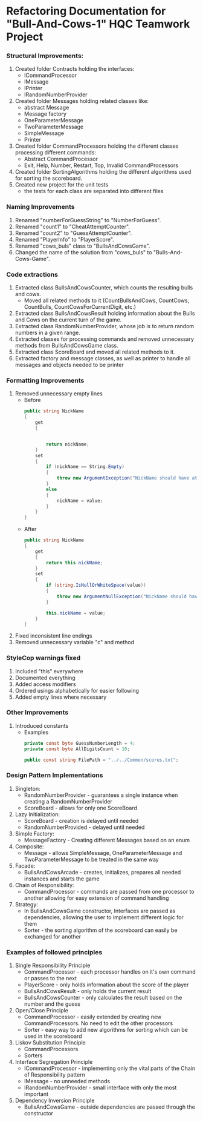 # Refactoring Documentation for "Bull-And-Cows-1" HQC Teamwork Project

### Structural Improvements:
1. Created folder Contracts holding the interfaces:
    - ICommandProcessor
    - IMessage
    - IPrinter
    - IRandomNumberProvider
2. Created folder Messages holding related classes like:
    - abstract Message
    - Message factory
    - OneParameterMessage
    - TwoParameterMessage
    - SimpleMessage
    - Printer
3. Created folder CommandProcessors holding the different classes processing different commands:
    - Abstract CommandProcessor
    - Exit, Help, Number, Restart, Top, Invalid CommandProcessors
4. Created folder SortingAlgorithms holding the different algorithms used for sorting the scoreboard.
5. Created new project for the unit tests
    - the tests for each class are separated into different files

### Naming Improvements
1. Renamed "numberForGuessString" to "NumberForGuess".
2. Renamed "count1" to "CheatAttemptCounter".
3. Renamed "count2" to "GuessAttemptCounter".
4. Renamed "PlayerInfo" to "PlayerScore".
5. Renamed "cows_buls" class to "BullsAndCowsGame".
6. Changed the name of the solution from "cows_buls" to "Bulls-And-Cows-Game".

### Code extractions
1. Extracted class BullsAndCowsCounter, which counts the resulting bulls and cows.
    - Moved all related methods to it (CountBullsAndCows, CountCows, CountBulls, CountCowsForCurrentDigit, etc.)
2. Extracted class BullsAndCowsResult holding information about the Bulls and Cows on the current turn of the game.
3. Extracted class RandomNumberProvider, whose job is to return random numbers in a given range.
4. Extracted classes for processing commands and removed unnecessary methods from BullsAndCowsGame class.
5. Extracted class ScoreBoard and moved all related methods to it.
6. Extracted factory and message classes, as well as printer to handle all messages and objects needed to be printer

### Formatting Improvements
1. Removed unnecessary empty lines
    - Before
        ~~~c#
        public string NickName
        {
            get
            {
    
    
                return nickName;
            }
            set
            {
                if (nickName == String.Empty)
                {
                    throw new ArgumentException("NickName should have at least 1 symbol!");
                }
                else
                {
                    nickName = value;
                }
            }
        }
        ~~~
    - After
        ~~~c#
        public string NickName
        {
            get
            {
                return this.nickName;
            }
            set
            {
                if (string.IsNullOrWhiteSpace(value))
                {
                    throw new ArgumentNullException("NickName should have at least 1 symbol!");
                }

                this.nickName = value;
            }
        }
        ~~~
2. Fixed inconsistent line endings
3. Removed unnecessary variable "c" and method

### StyleCop warnings fixed
1. Included "this" everywhere
2. Documented everything
3. Added access modifiers
4. Ordered usings alphabetically for easier following
5. Added empty lines where necessary

### Other Improvements
1. Introduced constants
    - Examples
        ```cs
        private const byte GuessNumberLength = 4;
        private const byte AllDigitsCount = 10;
        ```
        ```cs
        public const string FilePath = "../../Common/scores.txt";
        ```

### Design Pattern Implementations
1. Singleton:
    - RandomNumberProvider - guarantees a single instance when creating a RandomNumberProvider
    - ScoreBoard - allows for only one ScoreBoard
2. Lazy Initialization:
    - ScoreBoard - creation is delayed until needed
    - RandomNumberProvided - delayed until needed
3. Simple Factory:
    - MessageFactory - Creating different Messages based on an enum
4. Composite:
    - Message - allows SimpleMessage, OneParameterMessage and TwoParameterMessage to be treated in the same way
5. Facade:
    - BullsAndCowsArcade - creates, initializes, prepares all needed instances and starts the game
6. Chain of Responsibility:
    - CommandProcessor - commands are passed from one processor to another allowing for easy extension of command handling
7. Strategy:
    - In BullsAndCowsGame constructor, Interfaces are passed as dependencies, allowing the user to implement different logic for them
    - Sorter - the sorting algorithm of the scoreboard can easily be exchanged for another

### Examples of followed principles
1. Single Responsibility Principle
    - CommandProcessor - each processor handles on it's own command or passes to the next
    - PlayerScore - only holds information about the score of the player
    - BullsAndCowsResult - only holds the current result
    - BullsAndCowsCounter - only calculates the result based on the number and the guess
2. Open/Close Principle
    - CommandProcessor - easily extended by creating new CommandProcessors. No need to edit the other processors
    - Sorter - easy way to add new algorithms for sorting which can be used in the scoreboard
3. Liskov Substitution Principle
    - CommandProcessors
    - Sorters
4. Interface Segregation Principle
    - ICommandProcessor - implementing only the vital parts of the Chain of Responsibility pattern
    - IMessage - no unneeded methods
    - IRandomNumberProvider - small interface with only the most important
5. Dependency Inversion Principle
    - BullsAndCowsGame - outside dependencies are passed through the constructor
